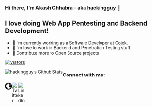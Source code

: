 ### Hi there, I'm Akash Chhabra - aka [hackingguy][website] 👋

## I love doing Web App Pentesting and Backend Development!
- 🔭 I’m currently working as a Software Developer at Gojek.
- 🌱 I’m love to work in Backend and Penetration Testing stuff.
- 🥅 Contribute more to Open Source projects

[![Visitors](https://api.visitorbadge.io/api/visitors?path=https%3A%2F%2Fgithub.com%2Fhackingguy&label=Profile%20Views&countColor=%23263759)](https://hackingguy.me)

<img align="left" alt="hackingguy's Github Stats" src="https://github-readme-stats.vercel.app/api?username=hackingguy&show_icons=true&hide_border=true"/>

### Connect with me:

[<img align="left" alt="website" width="22px" src="https://raw.githubusercontent.com/iconic/open-iconic/master/svg/globe.svg" />][website]
[<img align="left" alt=" Twitter" width="22px" src="https://cdn.jsdelivr.net/npm/simple-icons@v3/icons/twitter.svg" />][twitter]
[<img align="left" alt="LinkedIn" width="22px" src="https://cdn.jsdelivr.net/npm/simple-icons@v3/icons/linkedin.svg" />][linkedin]

[website]: https://hackingguy.me/
[twitter]: https://twitter.com/_hackingguy
[linkedin]: https://www.linkedin.com/in/akashchhabra710
